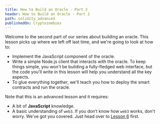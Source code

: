 ```yaml
---
title: How to Build an Oracle - Part 2
header: How to Build an Oracle - Part 2
path: solidity_advanced
publishedOn: Cryptozombies
---
```


Welcome to the second part of our series about building an oracle. This lesson picks up where we left off last time, and we're going to look at how to:

* Implement the JavaScript component of the oracle.
* Write a simple Node.js client that interacts with the oracle. To keep things simple, you won't be building a fully-fledged web interface, but the code you'll write in this lesson will help you understand all the key aspects.
* To glue everything together, we'll teach you how to deploy the smart contracts and run the oracle.

Note that this is an advanced lesson and it requires:

* A bit of **JavaScript** knowledge.
* A basic understanding of `web3`. If you don’t know how `web3` works, don't worry. We've got you covered. Just head over to <a href="https://cryptozombies.io/en/lesson/6" target=_blank>Lesson 6</a> first.
